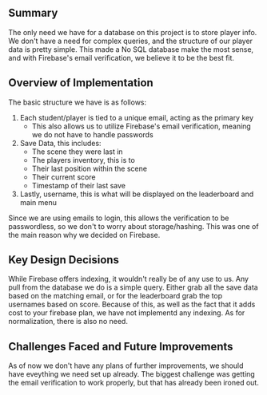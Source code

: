 
## Summary
The only need we have for a database on this project is to store player info. We don't have a need for complex queries, and the structure of our player data is pretty simple. This made a No SQL database make the most sense, and with Firebase's email verification, we believe it to be the best fit.


## Overview of Implementation
The basic structure we have is as follows:
1. Each student/player is tied to a unique email, acting as the primary key
    - This also allows us to utilize Firebase's email verification, meaning we do not have to handle passwords
2. Save Data, this includes:
    - The scene they were last in
    - The players inventory, this is to 
    - Their last position within the scene
    - Their current score
    - Timestamp of their last save
3. Lastly, username, this is what will be displayed on the leaderboard and main menu

Since we are using emails to login, this allows the verification to be passwordless, so we don't to worry about storage/hashing. This was one of the main reason why we decided on Firebase.


## Key Design Decisions
While Firebase offers indexing, it wouldn't really be of any use to us. Any pull from the database we do is a simple query. Either grab all the save data based on the matching email, or for the leaderboard grab the top usernames based on score. Because of this, as well as the fact that it adds cost to your firebase plan, we have not implementd any indexing. As for normalization, there is also no need.


## Challenges Faced and Future Improvements
As of now we don't have any plans of further improvements, we should have eveything we need set up already. The biggest challenge was getting the email verification to work properly, but that has already been ironed out.